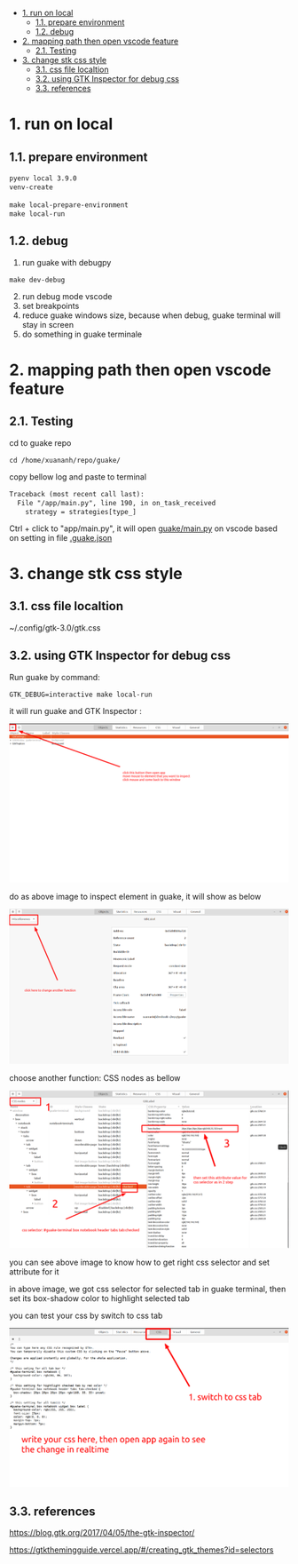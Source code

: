 - [1. run on local](#1-run-on-local)
  - [1.1. prepare environment](#11-prepare-environment)
  - [1.2. debug](#12-debug)
- [2. mapping path then open vscode feature](#2-mapping-path-then-open-vscode-feature)
  - [2.1. Testing](#21-testing)
- [3. change stk css style](#3-change-stk-css-style)
  - [3.1. css file localtion](#31-css-file-localtion)
  - [3.2. using GTK Inspector for debug css](#32-using-gtk-inspector-for-debug-css)
  - [3.3. references](#33-references)

# 1. run on local

## 1.1. prepare environment

```shell
pyenv local 3.9.0
venv-create

make local-prepare-environment
make local-run
```

## 1.2. debug

1. run guake with debugpy

```shell
make dev-debug
```

2. run debug mode vscode
3. set breakpoints
4. reduce guake windows size, because when debug, guake terminal will stay in screen
5. do something in guake terminale

# 2. mapping path then open vscode feature

## 2.1. Testing

cd to guake repo

```shell
cd /home/xuananh/repo/guake/
```

copy bellow log and paste to terminal

```shell
Traceback (most recent call last):
  File "/app/main.py", line 190, in on_task_received
    strategy = strategies[type_]
```

Ctrl + click to "app/main.py", it will open [guake/main.py](guake/main.py) on vscode based on setting in file [.guake.json](.guake.json)

# 3. change stk css style

## 3.1. css file localtion

~/.config/gtk-3.0/gtk.css

## 3.2. using GTK Inspector for debug css

Run guake by command:

```shell
GTK_DEBUG=interactive make local-run
```

it will run guake and GTK Inspector :

![](README.images/gtk-inspector-1.png)


do as above image to inspect element in guake, it will show as below

![](README.images/gtk-inspector-2.png)

choose another function: CSS nodes as bellow

![](README.images/gtk-inspector-3.png)

you can see above image to know how to get right css selector and set attribute for it

in above image, we got css selector for selected tab in guake terminal, then set its box-shadow color to highlight selected tab

you can test your css by switch to css tab

![](README.images/gtk-inspector-4.png)

## 3.3. references

https://blog.gtk.org/2017/04/05/the-gtk-inspector/

https://gtkthemingguide.vercel.app/#/creating_gtk_themes?id=selectors


